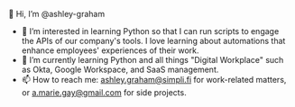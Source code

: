 👋 Hi, I’m @ashley-graham
- 👀 I’m interested in learning Python so that I can run scripts to engage the APIs of our company's tools. I love learning about automations that enhance employees' experiences of their work.
- 🌱 I’m currently learning Python and all things "Digital Workplace" such as Okta, Google Workspace, and SaaS management.
- 📫 How to reach me: ashley.graham@simpli.fi for work-related matters, or a.marie.gay@gmail.com for side projects.
